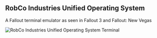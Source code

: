 RobCo Industries Unified Operating System
---

A Fallout terminal emulator as seen in Fallout 3 and Fallout: New Vegas

![RobCo Industries Unified Operating System Terminal](http://img1.wikia.nocookie.net/__cb20110823164939/fallout/images/thumb/c/c7/Desktopterminal.png/500px-Desktopterminal.png "RobCo Industries Unified Operating System Terminal")